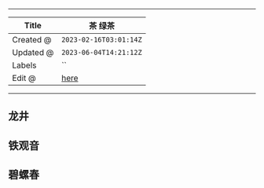 -----

| Title     | 茶 绿茶                                              |
| --------- | ------------------------------------------------- |
| Created @ | `2023-02-16T03:01:14Z`                            |
| Updated @ | `2023-06-04T14:21:12Z`                            |
| Labels    | \`\`                                              |
| Edit @    | [here](https://github.com/junxnone/shi/issues/35) |

-----

## 龙井

## 铁观音

## 碧螺春
